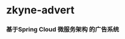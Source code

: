 # zkyne-advert
### 基于Spring Cloud 微服务架构 的广告系统

[1]: https://coding.imooc.com/class/310.html	"基于 Spring Cloud 微服务架构下广告系统设计与实现"

